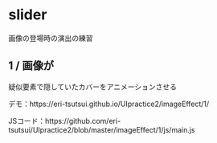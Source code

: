 <h1>slider</h1>
画像の登場時の演出の練習

<h2>1 / 画像が</h2>
<p>疑似要素で隠していたカバーをアニメーションさせる</p>
<p>デモ：https://eri-tsutsui.github.io/UIpractice2/imageEffect/1/</p>
<p>JSコード：https://github.com/eri-tsutsui/UIpractice2/blob/master/imageEffect/1/js/main.js</p>
